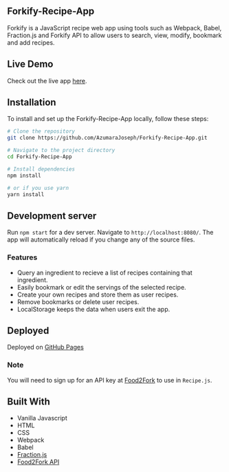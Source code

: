 ## Forkify-Recipe-App
Forkify is a JavaScript recipe web app using tools such as Webpack, Babel, Fraction.js and Forkify API to allow users to search, view, modify, bookmark and add recipes.

## Live Demo
Check out the live app [here](https://js-forkify.netlify.app/).

## Installation
To install and set up the Forkify-Recipe-App locally, follow these steps:

```bash
# Clone the repository
git clone https://github.com/AzumaraJoseph/Forkify-Recipe-App.git

# Navigate to the project directory
cd Forkify-Recipe-App

# Install dependencies
npm install

# or if you use yarn
yarn install

```

## Development server
Run `npm start` for a dev server. Navigate to `http://localhost:8080/`. The app will automatically reload if you change any of the source files.

### Features
* Query an ingredient to recieve a list of recipes containing that ingredient.
* Easily bookmark or edit the servings of the selected recipe.
* Create your own recipes and store them as user recipes.
* Remove bookmarks or delete user recipes.
* LocalStorage keeps the data when users exit the app.

## Deployed
Deployed on [GitHub Pages](https://AzumaraJoseph.github.io/Forkify-Recipe-App/)

### Note
You will need to sign up for an API key at [Food2Fork](https://www.food2fork.com/about/api) to use in `Recipe.js`.

## Built With
- Vanilla Javascript
- HTML
- CSS
- Webpack
- Babel
- [Fraction.js](https://github.com/infusion/Fraction.js)
- [Food2Fork API](https://www.food2fork.com/about/api)